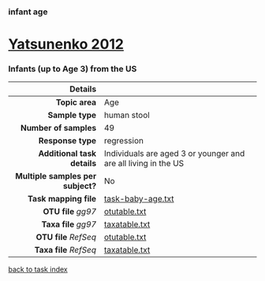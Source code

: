 ### infant age
# [Yatsunenko 2012]( ../docs/yatsunenko.html )
### Infants (up to Age 3) from the US

| Details                   |                                                           |
| ------------------------: |-----------------------------------------------------------|
| **Topic area**                | Age                                                |
| **Sample type**               | human stool                                         |
| **Number of samples**         | 49                                         |
| **Response type**             | regression                                           |
| **Additional task details**              | Individuals are aged 3 or younger and are all living in the US                                  |
| **Multiple samples per subject?**     | No |
| **Task mapping file**         | [task-baby-age.txt](../datasets/yatsunenko/task-baby-age.txt)                                 |
| **OTU file** *gg97*           | [otutable.txt](.https://s3.us-east-2.amazonaws.com/knights-lab/public/MLRepo/yatsunenko2012.gg.otutable.txt)                             |
| **Taxa file** *gg97*          | [taxatable.txt](../datasets/yatsunenko/gg/taxatable.txt)                          |
| **OTU file** *RefSeq*         | [otutable.txt](../datasets/yatsunenko/refseq/otutable.txt)                    |
| **Taxa file** *RefSeq*        | [taxatable.txt](../datasets/yatsunenko/refseq/taxatable.txt)                  |


[back to task index](../README.md)